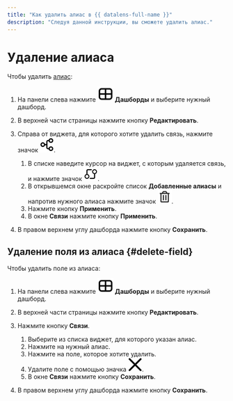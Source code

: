 ```yaml
---
title: "Как удалить алиас в {{ datalens-full-name }}"
description: "Следуя данной инструкции, вы сможете удалить алиас." 
---
```


# Удаление алиаса

Чтобы удалить [алиас](../../dashboard/link.md#alias):


1. На панели слева нажмите ![image](../../../_assets/datalens/dashboard-0523.svg) **Дашборды** и выберите нужный дашборд.
1. В верхней части страницы нажмите кнопку **Редактировать**.
1. Справа от виджета, для которого хотите удалить связь, нажмите значок ![image](../../../_assets/datalens/links.svg).

   1. В списке наведите курсор на виджет, с которым удаляется связь, и нажмите значок ![image](../../../_assets/datalens/aliases.svg).
   1. В открывшемся окне раскройте список **Добавленные алиасы** и напротив нужного алиаса нажмите значок ![image](../../../_assets/datalens/delete.svg).
   1. Нажмите кнопку **Применить**.
   1. В окне **Связи** нажмите кнопку **Применить**.

1. В правом верхнем углу дашборда нажмите кнопку **Сохранить**.


## Удаление поля из алиаса {#delete-field}

Чтобы удалить поле из алиаса:


1. На панели слева нажмите ![image](../../../_assets/datalens/dashboard-0523.svg) **Дашборды** и выберите нужный дашборд.
1. В верхней части страницы нажмите кнопку **Редактировать**.
1. Нажмите кнопку **Связи**.

   1. Выберите из списка виджет, для которого указан алиас.
   1. Нажмите на нужный алиас.
   1. Нажмите на поле, которое хотите удалить.
   1. Удалите поле с помощью значка ![image](../../../_assets/datalens/cross.svg).
   1. В окне **Связи** нажмите кнопку **Сохранить**.

1. В правом верхнем углу дашборда нажмите кнопку **Сохранить**.

